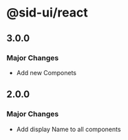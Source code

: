 # @sid-ui/react

## 3.0.0

### Major Changes

- Add new Componets

## 2.0.0

### Major Changes

- Add display Name to all components
